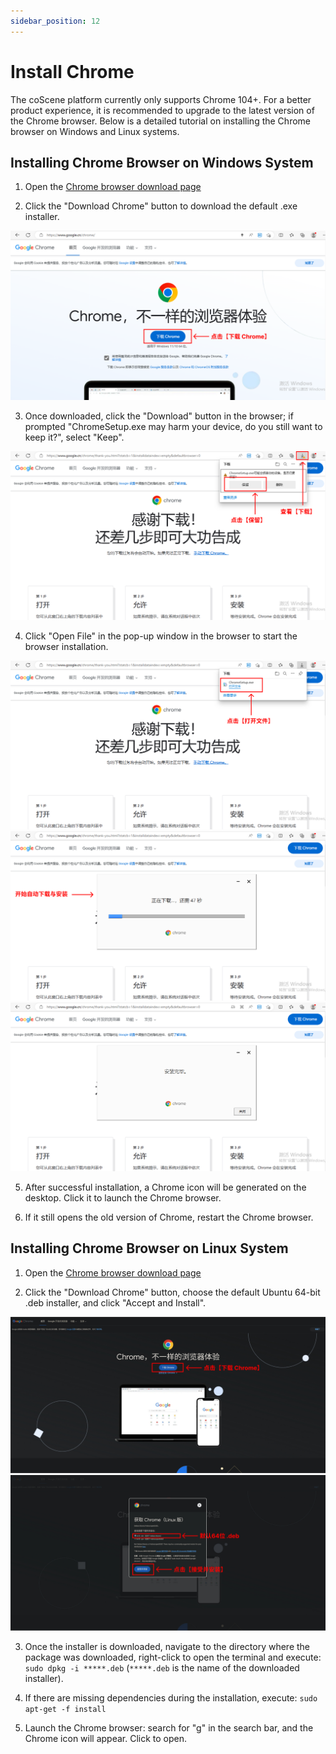 ```yaml
---
sidebar_position: 12
---
```


# Install Chrome

The coScene platform currently only supports Chrome 104+. For a better product experience, it is recommended to upgrade to the latest version of the Chrome browser. Below is a detailed tutorial on installing the Chrome browser on Windows and Linux systems.

## Installing Chrome Browser on Windows System

1. Open the [Chrome browser download page](https://www.google.cn/chrome/)

2. Click the "Download Chrome" button to download the default .exe installer.

![win-downloadchrome1](img/win-downloadchrome1.png)

3. Once downloaded, click the "Download" button in the browser; if prompted "ChromeSetup.exe may harm your device, do you still want to keep it?", select "Keep".

![win-downloadchrome2](img/win-downloadchrome2.png)

4. Click "Open File" in the pop-up window in the browser to start the browser installation.

![win-downloadchrome3](img/win-downloadchrome3.png)
![win-downloadchrome4](img/win-downloadchrome4.png)
![win-downloadchrome5](img/win-downloadchrome5.png)

5. After successful installation, a Chrome icon will be generated on the desktop. Click it to launch the Chrome browser.

6. If it still opens the old version of Chrome, restart the Chrome browser.

## Installing Chrome Browser on Linux System

1. Open the [Chrome browser download page](https://www.google.cn/chrome/)

2. Click the "Download Chrome" button, choose the default Ubuntu 64-bit .deb installer, and click "Accept and Install".

![linux-downloadchrome2.png](img/linux-downloadchrome2.png)
![linux-downloadchrome1.png](img/linux-downloadchrome1.png)

3. Once the installer is downloaded, navigate to the directory where the package was downloaded, right-click to open the terminal and execute: `sudo dpkg -i *****.deb` (`*****.deb` is the name of the downloaded installer).

4. If there are missing dependencies during the installation, execute: `sudo apt-get -f install`

5. Launch the Chrome browser: search for "g" in the search bar, and the Chrome icon will appear. Click to open.
